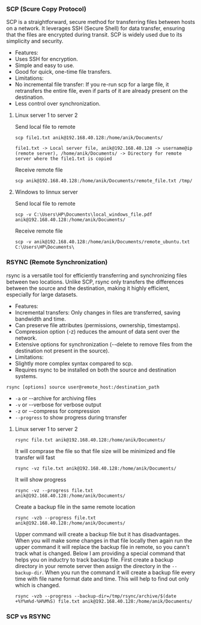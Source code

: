 ### SCP (Scure Copy Protocol)

SCP is a straightforward, secure method for transferring files between hosts on a network. It leverages SSH (Secure Shell) for data transfer, ensuring that the files are encrypted during transit. SCP is widely used due to its simplicity and security.

- Features:
 - Uses SSH for encryption.
 - Simple and easy to use.
 - Good for quick, one-time file transfers.
- Limitations:
 - No incremental file transfer: If you re-run scp for a large file, it retransfers the entire file, even if parts of it are already present on the destination.
 - Less control over synchronization.


1. Linux server 1 to server 2

   Send local file to remote 
    ```
    scp file1.txt anik@192.168.40.128:/home/anik/Documents/
    ```

   ``
   file1.txt -> Local server file, anik@192.168.40.128 -> username@ip (remote server), /home/anik/Documents/ -> Directory for remote server where the file1.txt is copied
   ``
   
   Receive remote file 
   ```
   scp anik@192.168.40.128:/home/anik/Documents/remote_file.txt /tmp/
   ```

2. Windows to linnux server

   Send local file to remote
    ```
    scp -v C:\Users\HP\Documents\local_windows_file.pdf anik@192.168.40.128:/home/anik/Documents/
    ```

   Receive remote file
    ```
    scp -v anik@192.168.40.128:/home/anik/Documents/remote_ubuntu.txt C:\Users\HP\Documents\
    ```

###

### RSYNC (Remote Synchronization)

rsync is a versatile tool for efficiently transferring and synchronizing files between two locations. Unlike SCP, rsync only transfers the differences between the source and the destination, making it highly efficient, especially for large datasets.

- Features:
 - Incremental transfers: Only changes in files are transferred, saving bandwidth and time.
 - Can preserve file attributes (permissions, ownership, timestamps).
 - Compression option (-z) reduces the amount of data sent over the network.
 - Extensive options for synchronization (--delete to remove files from the destination not present in the source).
- Limitations:
 - Slightly more complex syntax compared to scp.
 - Requires rsync to be installed on both the source and destination systems.


``rsync [options] source user@remote_host:/destination_path``

- ``-a`` or --archive for archiving files
- ``-v`` or --verbose for verbose output
- ``-z`` or --compress for compression
- ``--progress`` to show progress during trransfer

1. Linux server 1 to server 2

    ```
    rsync file.txt anik@192.168.40.128:/home/anik/Documents/
    ```

   It will comprase the file so that file size will be minimized and file transfer will fast

    ```
    rsync -vz file.txt anik@192.168.40.128:/home/anik/Documents/
    ```
   
   It will show progress

    ```
    rsync -vz --progress file.txt anik@192.168.40.128:/home/anik/Documents/
    ```

   Create a backup file in the same remote location

    ```
    rsync -vzb --progress file.txt anik@192.168.40.128:/home/anik/Documents/
    ```
   
   Upper command will create a backup file but it has disadvantages. When you will make some changes in that file locally then again run the upper command it will replace the backup file in remote, so you cann't track what is changed. Below I am providing a special command that helps you on inductry to track backup file.
   First create a backup directory in your remote server then assign the directory in the ``--backup-dir``. When you run the command it will create a backup file every time with file name format date and time. This will help to find out only which is changed.

    ```
    rsync -vzb --progress --backup-dir=/tmp/rsync/archive/$(date +%Y%m%d-%H%M%S) file.txt anik@192.168.40.128:/home/anik/Documents/
    ```


### SCP vs RSYNC